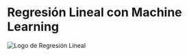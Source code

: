 # Regresión Lineal con Machine Learning

![Logo de Regresión Lineal](https://cdn-icons-png.flaticon.com/512/3550/3550226.png)
